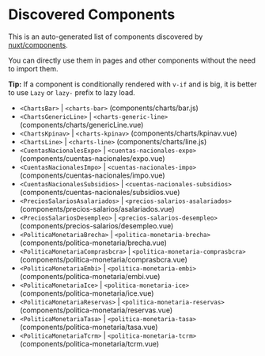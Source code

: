 # Discovered Components

This is an auto-generated list of components discovered by [nuxt/components](https://github.com/nuxt/components).

You can directly use them in pages and other components without the need to import them.

**Tip:** If a component is conditionally rendered with `v-if` and is big, it is better to use `Lazy` or `lazy-` prefix to lazy load.

- `<ChartsBar>` | `<charts-bar>` (components/charts/bar.js)
- `<ChartsGenericLine>` | `<charts-generic-line>` (components/charts/genericLine.vue)
- `<ChartsKpinav>` | `<charts-kpinav>` (components/charts/kpinav.vue)
- `<ChartsLine>` | `<charts-line>` (components/charts/line.js)
- `<CuentasNacionalesExpo>` | `<cuentas-nacionales-expo>` (components/cuentas-nacionales/expo.vue)
- `<CuentasNacionalesImpo>` | `<cuentas-nacionales-impo>` (components/cuentas-nacionales/impo.vue)
- `<CuentasNacionalesSubsidios>` | `<cuentas-nacionales-subsidios>` (components/cuentas-nacionales/subsidios.vue)
- `<PreciosSalariosAsalariados>` | `<precios-salarios-asalariados>` (components/precios-salarios/asalariados.vue)
- `<PreciosSalariosDesempleo>` | `<precios-salarios-desempleo>` (components/precios-salarios/desempleo.vue)
- `<PoliticaMonetariaBrecha>` | `<politica-monetaria-brecha>` (components/politica-monetaria/brecha.vue)
- `<PoliticaMonetariaComprasbcra>` | `<politica-monetaria-comprasbcra>` (components/politica-monetaria/comprasbcra.vue)
- `<PoliticaMonetariaEmbi>` | `<politica-monetaria-embi>` (components/politica-monetaria/embi.vue)
- `<PoliticaMonetariaIce>` | `<politica-monetaria-ice>` (components/politica-monetaria/ice.vue)
- `<PoliticaMonetariaReservas>` | `<politica-monetaria-reservas>` (components/politica-monetaria/reservas.vue)
- `<PoliticaMonetariaTasa>` | `<politica-monetaria-tasa>` (components/politica-monetaria/tasa.vue)
- `<PoliticaMonetariaTcrm>` | `<politica-monetaria-tcrm>` (components/politica-monetaria/tcrm.vue)
